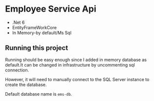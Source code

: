 # Employee Service Api

- .Net 6
- EntityFrameWorkCore
- In Memory-by default/Ms Sql


## Running this project

Running should be easy enough since I added in memory database as default.It can be changed in infrastructure by uncommenting sql connection.

However, it will need to manually connect to the SQL Server instance to create the database.

Default database name is `ems-db`.
